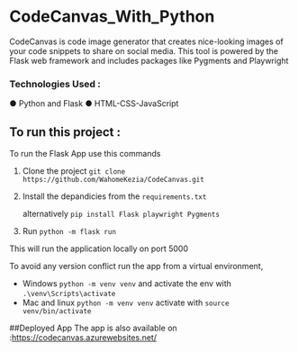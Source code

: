 
# CodeCanvas_With_Python
CodeCanvas is code image generator that creates nice-looking images of your code snippets to share on social media. This tool is powered by the Flask web framework and includes packages like Pygments and Playwright

### Technologies Used :
● Python and Flask 
● HTML-CSS-JavaScript


## To run this project : 

To run the Flask App use this commands 

1. Clone the project `git clone https://github.com/WahomeKezia/CodeCanvas.git`

2. Install the depandicies from the `requirements.txt` 

   alternatively `pip install Flask playwright Pygments`

3. Run `python -m flask run`

This will run the application locally on port 5000

To avoid any version conflict run the app from a virtual environment, 
- Windows `python -m venv venv` and activate the env with `.\venv\Scripts\activate`
- Mac and linux  `python -m venv venv`  activate with `source venv/bin/activate`

##Deployed App
The app is also available on :https://codecanvas.azurewebsites.net/ 


